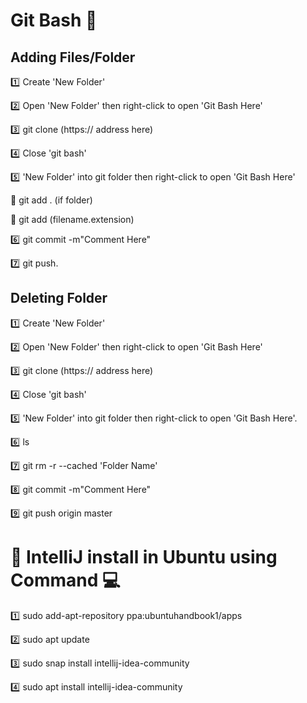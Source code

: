 # Git Bash :100:
## Adding Files/Folder

:one: Create 'New Folder'

:two: Open 'New Folder' then right-click to open 'Git Bash Here'

:three: git clone (https:// address here)

:four: Close 'git bash'

:five: 'New Folder' into git folder then right-click to open 'Git Bash Here'

:red_circle: git add . (if folder)
   
:red_circle: git add (filename.extension)

:six: git commit -m"Comment Here"

:seven: git push.


## Deleting Folder

:one: Create 'New Folder'

:two: Open 'New Folder' then right-click to open 'Git Bash Here'

:three: git clone (https:// address here)

:four: Close 'git bash'

:five: 'New Folder' into git folder then right-click to open 'Git Bash Here'.

:six: ls

:seven: git rm -r --cached 'Folder Name'

:eight: git commit -m"Comment Here"

:nine: git push origin master

# :memo: IntelliJ install in Ubuntu using Command :computer:
:one: sudo add-apt-repository ppa:ubuntuhandbook1/apps

:two: sudo apt update

:three: sudo snap install intellij-idea-community

:four: sudo apt install intellij-idea-community
